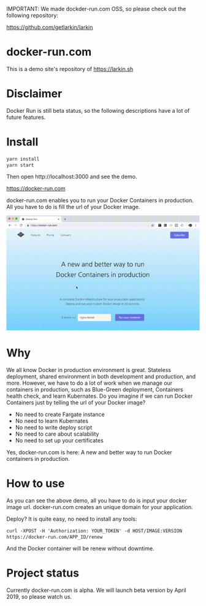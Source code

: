 IMPORTANT: We made dockder-run.com OSS, so please check out the following repository:

https://github.com/getlarkin/larkin

# docker-run.com

This is a demo site's repository of https://larkin.sh

# Disclaimer

Docker Run is still beta status, so the following descriptions have a lot of future features.

# Install

```
yarn install
yarn start
```

Then open http://localhost:3000 and see the demo.

https://docker-run.com

docker-run.com enables you to run your Docker Containers in production. All you have to do is fill the url of your Docker image.

![image](https://github.com/acro5piano/docker-run.com/blob/master/demo.gif)

# Why

We all know Docker in production environment is great. Stateless deployment, shared environment in both development and production, and more. However, we have to do a lot of work when we manage our containers in production, such as Blue-Green deployment, Containers health check, and learn Kubernates. Do you imagine if we can run Docker Containers just by telling the url of your Docker image?

- No need to create Fargate instance
- No need to learn Kubernates
- No need to write deploy script
- No need to care about scalability
- No need to set up your certificates

Yes, docker-run.com is here: A new and better way to run Docker containers in production.

# How to use

As you can see the above demo, all you have to do is input your docker image url. docker-run.com creates an unique domain for your application.

Deploy? It is quite easy, no need to install any tools:

```
curl -XPOST -H 'Authorization: YOUR_TOKEN' -d HOST/IMAGE:VERSION https://docker-run.com/APP_ID/renew
```

And the Docker container will be renew without downtime.

# Project status

Currently docker-run.com is alpha. We will launch beta version by April 2019, so please watch us.
